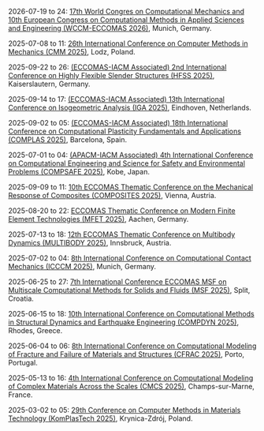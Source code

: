 2026-07-19 to 24: [17th World Congres on Computational Mechanics and 10th European Congress on Computational Methods in Applied Sciences and Engineering (WCCM-ECCOMAS 2026)](https://wccm-eccomas2026.org/ "Tut"), Munich, Germany.

2025-07-08 to 11: [26th International Conference on Computer Methods in Mechanics (CMM 2025)](https://cmm2025.p.lodz.pl/), Lodz, Poland.

2025-09-22 to 26: [(ECCOMAS-IACM Associated) 2nd International Conference on Highly Flexible Slender Structures (HFSS 2025)](https://hfss.uniri.hr/), Kaiserslautern, Germany.

2025-09-14 to 17: [(ECCOMAS-IACM Associated) 13th International Conference on Isogeometric Analysis (IGA 2025)](https://iga2025.cimne.com/), Eindhoven, Netherlands.

2025-09-02 to 05: [(ECCOMAS-IACM Associated) 18th International Conference on Computational Plasticity Fundamentals and Applications (COMPLAS 2025)](https://complas2025.cimne.com/complas_2025), Barcelona, Spain.

2025-07-01 to 04: [(APACM-IACM Associated) 4th International Conference on Computational Engineering and Science for Safety and Environmental Problems (COMPSAFE 2025)](https://www.compsafe2025.org/), Kobe, Japan.

2025-09-09 to 11: [10th ECCOMAS Thematic Conference on the Mechanical Response of Composites (COMPOSITES 2025)](https://composites2025.cimne.com/), Vienna, Austria.

2025-08-20 to 22: [ECCOMAS Thematic Conference on Modern Finite Element Technologies (MFET 2025)](https://mfet2025.de/), Aachen, Germany.

2025-07-13 to 18: [12th ECCOMAS Thematic Conference on Multibody Dynamics (MULTIBODY 2025)](https://www.uibk.ac.at/en/congress/multibody2025/), Innsbruck, Austria.

2025-07-02 to 04: [8th International Conference on Computational Contact Mechanics (ICCCM 2025)](https://www.unibw.de/icccm2025), Munich, Germany.

2025-06-25 to 27: [7th International Conference ECCOMAS MSF on Multiscale Computational Methods for Solids and Fluids (MSF 2025)](https://ceacm.net/msf-2025/), Split, Croatia.

2025-06-15 to 18: [10th International Conference on Computational Methods in Structural Dynamics and Earthquake Engineering (COMPDYN 2025)](https://2025.compdyn.org/), Rhodes, Greece.

2025-06-04 to 06: [8th International Conference on Computational Modeling of Fracture and Failure of Materials and Structures (CFRAC 2025)](https://www.cfrac2025.pt/), Porto, Portugal.

2025-05-13 to 16: [4th International Conference on Computational Modeling of Complex Materials Across the Scales (CMCS 2025)](https://cmcs2025.sciencesconf.org/), Champs-sur-Marne, France.

2025-03-02 to 05: [29th Conference on Computer Methods in Materials Technology (KomPlasTech 2025)](https://komplastech.agh.edu.pl/), Krynica-Zdrój, Poland.

